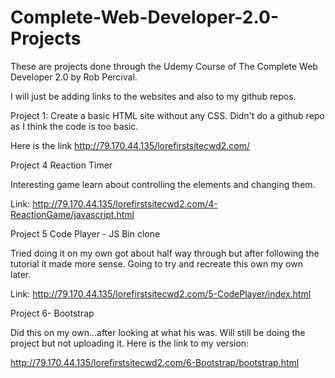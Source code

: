 # Complete-Web-Developer-2.0-Projects
These are projects done through the Udemy Course of The Complete Web Developer 2.0 by Rob Percival. 

I will just be adding links to the websites and also to my github repos. 

Project 1: Create a basic HTML site without any CSS. Didn't do a github repo as I think the code is too basic. 

Here is the link http://79.170.44.135/lorefirstsitecwd2.com/

Project 4 Reaction Timer 

Interesting game learn about controlling the elements and changing them. 

Link: http://79.170.44.135/lorefirstsitecwd2.com/4-ReactionGame/javascript.html

Project 5 Code Player - JS Bin clone

Tried doing it on my own got about half way through but after following the tutorial it made more sense. Going to try and recreate this own my own later. 

Link: http://79.170.44.135/lorefirstsitecwd2.com/5-CodePlayer/index.html

Project 6- Bootstrap

Did this on my own...after looking at what his was. Will still be doing the project but not uploading it. 
Here is the link to my version: 

http://79.170.44.135/lorefirstsitecwd2.com/6-Bootstrap/bootstrap.html



